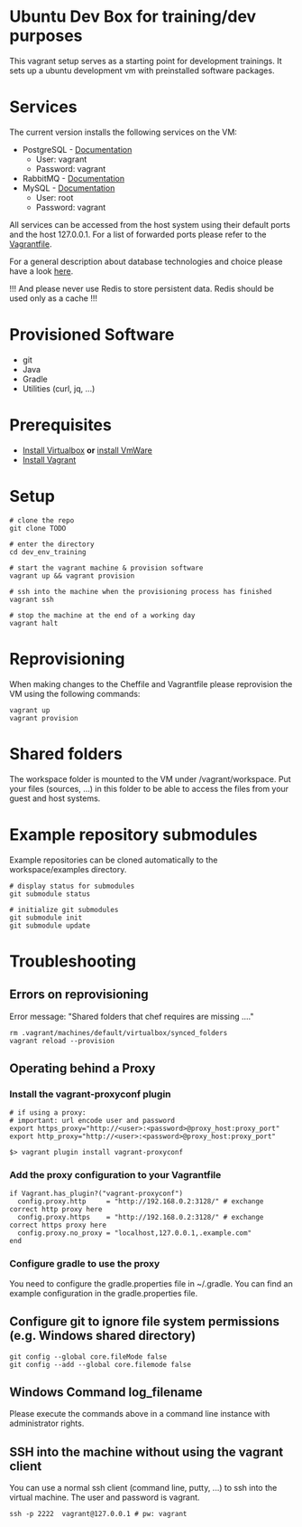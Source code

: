 # Ubuntu Dev Box for training/dev purposes

This vagrant setup serves as a starting point for development trainings.
It sets up a ubuntu development vm with preinstalled software packages.

# Services

The current version installs the following services on the VM:
* PostgreSQL - [Documentation](http://www.postgresql.org/docs/)
    * User: vagrant
    * Password: vagrant
* RabbitMQ - [Documentation](https://www.rabbitmq.com/documentation.html)
* MySQL - [Documentation](https://dev.mysql.com/doc/)
    * User: root
    * Password: vagrant

All services can be accessed from the host system using their default ports and the host 127.0.0.1. For a list of forwarded ports please refer to the [Vagrantfile](Vagrantfile).

For a general description about database technologies and choice please have a look [here](https://www.digitalocean.com/community/tutorials/understanding-sql-and-nosql-databases-and-different-database-models).

!!! And please never use Redis to store persistent data. Redis should be used only as a cache !!!

# Provisioned Software

* git
* Java
* Gradle
* Utilities (curl, jq, ...)

# Prerequisites

* [Install Virtualbox](https://www.virtualbox.org/wiki/Downloads) **or** [install VmWare](http://www.vmware.com/de/products/player)
* [Install Vagrant](https://www.vagrantup.com/downloads.html)

# Setup
```
# clone the repo
git clone TODO

# enter the directory
cd dev_env_training

# start the vagrant machine & provision software
vagrant up && vagrant provision

# ssh into the machine when the provisioning process has finished
vagrant ssh

# stop the machine at the end of a working day
vagrant halt
```

# Reprovisioning

When making changes to the Cheffile and Vagrantfile please reprovision the VM using the following commands:
```
vagrant up
vagrant provision
```

# Shared folders

The workspace folder is mounted to the VM under /vagrant/workspace.
Put your files (sources, ...) in this folder to be able to access the files from your guest and host systems.

# Example repository submodules

Example repositories can be cloned automatically to the workspace/examples directory.

```
# display status for submodules
git submodule status

# initialize git submodules
git submodule init
git submodule update
```

# Troubleshooting

## Errors on reprovisioning

Error message: "Shared folders that chef requires are missing ...."

    rm .vagrant/machines/default/virtualbox/synced_folders
    vagrant reload --provision

## Operating behind a Proxy

### Install the vagrant-proxyconf plugin


    # if using a proxy:
    # important: url encode user and password
    export https_proxy="http://<user>:<password>@proxy_host:proxy_port"
    export http_proxy="http://<user>:<password>@proxy_host:proxy_port"

    $> vagrant plugin install vagrant-proxyconf

### Add the proxy configuration to your Vagrantfile

    if Vagrant.has_plugin?("vagrant-proxyconf")
      config.proxy.http     = "http://192.168.0.2:3128/" # exchange correct http proxy here
      config.proxy.https    = "http://192.168.0.2:3128/" # exchange correct https proxy here
      config.proxy.no_proxy = "localhost,127.0.0.1,.example.com"
    end

### Configure gradle to use the proxy
You need to configure the gradle.properties file in ~/.gradle.
You can find an example configuration in the gradle.properties file.

## Configure git to ignore file system permissions (e.g. Windows shared directory)
```
git config --global core.fileMode false
git config --add --global core.filemode false
```

## Windows Command log_filename

Please execute the commands above in a command line instance with administrator rights.

## SSH into the machine without using the vagrant client

You can use a normal ssh client (command line, putty, ...) to ssh into the virtual machine. The user and password is vagrant.

    ssh -p 2222  vagrant@127.0.0.1 # pw: vagrant